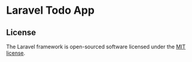 # Laravel Todo App


## License

The Laravel framework is open-sourced software licensed under the [MIT license](http://opensource.org/licenses/MIT).
